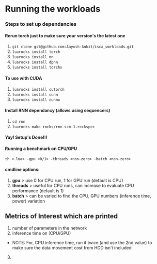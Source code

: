 # Running the workloads

### Steps to set up dependancies
#### Rerun torch just to make sure your version's the latest one
1. `git clone git@github.com:Aayush-Ankit/isca_workloads.git`
2. `luarocks install torch`
3. `luarocks install nn`
4. `luarocks install dpnn`
5. `luarocks install torchx`
#### To use with CUDA
1. `luarocks install cutorch`
2. `luarocks install cunn`
3. `luarocks install cunnx`
#### Install RNN dependancy (allows using sequencers)
1. `cd rnn`
2. `luarocks make rocks/rnn-scm-1.rockspec`
#### Yay! Setup's Done!!!


#### Running a benchmark on CPU/GPU
`th <.lua> -gpu <0/1> -threads <non-zero> -batch <non-zero>`

#### cmdline options: 
1. **gpu** > use 0 for CPU run, 1 for GPU run (default is CPU)
2. **threads** > useful for CPU runs, can increase to evaluate CPU performance (default is 1)
3. **batch** > can be varied to find the CPU, GPU numbers (inference time, power) variation

## Metrics of Interest which are printed
1. number of parameters in the network
2. Inference time on (CPU/GPU)
  * NOTE: For, CPU inference time, run it twice (and use the 2nd value) to make sure the data movement cost from HDD isn't included
3. 



